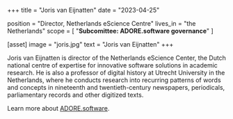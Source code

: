 +++
title = "Joris van Eijnatten"
date = "2023-04-25"

position = "Director, Netherlands eScience Centre"
lives_in = "the Netherlands"
scope = [
    "**Subcomittee: ADORE.software governance**"
]

[asset]
  image = "joris.jpg"
  text = "Joris van Eijnatten"
+++

Joris van Eijnatten is director of the Netherlands eScience Center, the Dutch national centre of expertise for innovative software solutions in academic research. He is also a professor of digital history at Utrecht University in the Netherlands, where he conducts research into recurring patterns of words and concepts in nineteenth and twentieth-century newspapers, periodicals, parliamentary records and other digitized texts.

Learn more about [ADORE.software](https://adore.software/).
